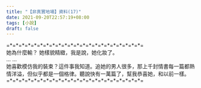 ```yaml
---
title: "【非真實地場】資料(17)"
date: 2021-09-20T22:57:19+08:00
tags: [小說]
draft: false
---
```


=\*=\*=\*=\*=\*=\*=\*=\*=\*=\*=\*=\*=\*=\*=\*=\*=\*=\*=\*=\*=\*=\*=  
她為什麼輸？ 她樣貌精緻，我是說，她化妝了。    
... ...  
她喜歡模仿我的裝束？這件事我知道。追她的男人很多，那上千封情書每一篇都熱情洋溢，但似乎都是一個格律。聽說快有一萬篇了，幫我恭喜她，和以前一樣。   
=\*=\*=\*=\*=\*=\*=\*=\*=\*=\*=\*=\*=\*=\*=\*=\*=\*=\*=\*=\*=\*=\*=  